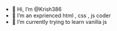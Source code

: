 - 👋 Hi, I’m @Krish386
- 👀 I’m an exprienced html , css , js coder
- 🌱 I’m currently trying to learn vanilla js

